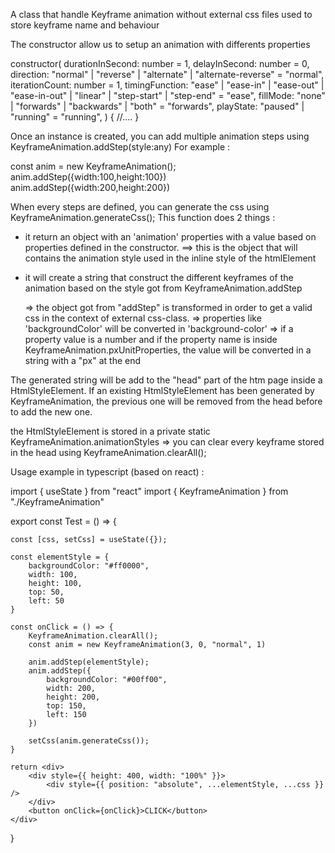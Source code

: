 A class that handle Keyframe animation without external css files used to store keyframe name and behaviour


The constructor allow us to setup an animation with differents properties

constructor(
    durationInSecond: number = 1,
    delayInSecond: number = 0,
    direction: "normal" | "reverse" | "alternate" | "alternate-reverse" = "normal",
    iterationCount: number = 1,
    timingFunction: "ease" | "ease-in" | "ease-out" | "ease-in-out" | "linear" | "step-start" | "step-end" = "ease",
    fillMode: "none" | "forwards" | "backwards" | "both" = "forwards",
    playState: "paused" | "running" = "running",
) {
    //....
}


Once an instance is created, you can add multiple animation steps using KeyframeAnimation.addStep(style:any)
For example :

const anim = new KeyframeAnimation();
anim.addStep({width:100,height:100})
anim.addStep({width:200,height:200})




When every steps are defined, you can generate the css using KeyframeAnimation.generateCss();
This function does 2 things : 

- it return an object with an 'animation' properties with a value based on properties defined in the constructor.
  ==> this is the object that will contains the animation style used in the inline style of the htmlElement

- it will create a string that construct the different keyframes of the animation based on the style got from KeyframeAnimation.addStep

  => the object got from "addStep" is transformed in order to get a valid css in the context of external css-class.
     => properties like 'backgroundColor' will be converted in 'background-color'
     => if a property value is a number and if the property name is inside KeyframeAnimation.pxUnitProperties, the value will be converted in a string with a "px" at the end 


The generated string will be add to the "head" part of the htm page inside a HtmlStyleElement.
If an existing HtmlStyleElement has been generated by KeyframeAnimation, the previous one will be removed from the head before to add the new one.

the HtmlStyleElement is stored in a private static KeyframeAnimation.animationStyles
=> you can clear every keyframe stored in the head using KeyframeAnimation.clearAll();


Usage example in typescript (based on react) : 


import { useState } from "react"
import { KeyframeAnimation } from "./KeyframeAnimation"

export const Test = () => {

    const [css, setCss] = useState({});

    const elementStyle = {
        backgroundColor: "#ff0000",
        width: 100,
        height: 100,
        top: 50,
        left: 50
    }

    const onClick = () => {
        KeyframeAnimation.clearAll();
        const anim = new KeyframeAnimation(3, 0, "normal", 1)

        anim.addStep(elementStyle);
        anim.addStep({
            backgroundColor: "#00ff00",
            width: 200,
            height: 200,
            top: 150,
            left: 150
        })

        setCss(anim.generateCss());
    }

    return <div>
        <div style={{ height: 400, width: "100%" }}>
            <div style={{ position: "absolute", ...elementStyle, ...css }} />
        </div>
        <button onClick={onClick}>CLICK</button>
    </div>
}






